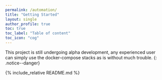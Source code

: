 ```yaml
---
permalink: /automation/
title: "Getting Started"
layout: single
author_profile: true
toc: true
toc_label: "Table of content"
toc_icon: "cog"
---
```


This project is still undergoing alpha development, any experienced user can simply use the docker-compose stacks as is without much trouble.
{: .notice--danger}

{% include_relative README.md %}